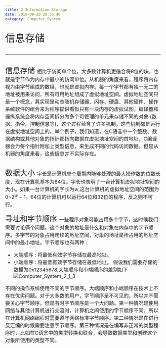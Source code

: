 ```yaml
---
title: 2 Information Storage
date: 2018-09-20 20:56:46
category: Computer_System
---
```

<font size=6>信息存储
<!--more-->

---
<font size=5>信息存储
<font size=3>相比于访问单个位，大多数计算机更适合将8位的块，也就是字节作为内存中最小的访问单位。从机器的角度来看，程序将内存视为由字节组成的数组，也就是虚拟内存。每一个字节都有独一无二的地址被用来访问，所有可用地址组成了虚拟地址空间。虚拟地址空间只是一个概念，其实现是动态随机存储器、闪存、硬盘、其他硬件、操作系统软件的组合来为程序提供看似只有一块内存的虚拟试图。编译器和操纵系统会将内存空间拆分为多个可管理的单元来存储不同的对象 (数据、指令、控制信息等)，这个过程蕴含了许多机制。这些机制都是运行在虚拟地址空间上的。举个例子，我们知道，在C语言中一个整数、数据结构或其他对象的指针都指向数据在虚拟地址空间的首地址，C编译器会为每个指针附加上类型信息，来生成不同的代码访问数据。但是从机器的角度来看，这些信息并不实际存在。
<br/>

<font size=5>数据大小
<font size=3>字长是计算机单个周期内能够处理的最大操作数的位数长度，现在计算机基本为64位。字长也表明了一台计算机虚拟地址空间的大小。如果一台计算机的字长为$w$,这台计算机的虚拟地址空间的范围为$0$~$2^w-1$。64位的计算机可以运行64位和32位的程序，反之则不可行。
<br/>

<font size=5>寻址和字节顺序
<font size=3>一些程序对象可能占用多个字节，这时候我们需要讨论俩个问题。这个对象的地址是什么和对象在内存中的字节顺序。多字节的对象占用连续的地址空间，对象的地址是所占用的地址空间中的最小地址。字节顺序也有两种 : 
- 大端顺序 : 将最低有效字节存储在最高地址。
- 小端顺序 : 将最低有效字节存储在最低地址。
假设我们需要存储的数据为0x12345678,大端顺序和小端顺序的差别如下
![Computer_System_2_1_3](https://winteryangwt-1256492362.cos.ap-chengdu.myqcloud.com/%E8%AE%A1%E7%AE%97%E6%9C%BA%E7%B3%BB%E7%BB%9F/Computer_System_2_1_3.png.jpg?q-sign-algorithm=sha1&q-ak=AKIDPwQGFQ3v3nUXTrqh8rDGOV7WnrSW3LzK&q-sign-time=1548345754;1548347554&q-key-time=1548345754;1548347554&q-header-list=&q-url-param-list=&q-signature=a44d9038cb9937fa5c91b56346c55d034480acbe&x-cos-security-token=e1733d28c45754571a9fb94f99ae4250f06b0da810001)

不同的操作系统使用不同的字节顺序。大端顺序和小端顺序在技术上不存在优劣问题。对于大多数的用户，字节顺序是不可见的，所以并不需要关心字节顺序。但是有时字节顺序是一个大问题。第一种情况是使用网络与其他计算机进行交流时，计算机之间使用的字节顺序不同。所以在计算机网络编程时需要遵守网络标准字节顺序。第二种情况是在进行反汇编的时候需要注意字节顺序。第三种情况是在编写非正常的类型程序时，比如在C语言中的类型转换和联合，会导致数据类型和创建这个对象所使用的类型不同。
